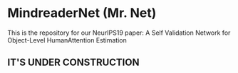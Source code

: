 # MindreaderNet (Mr. Net)
This is the repository for our NeurIPS19 paper:
A Self Validation Network for Object-Level HumanAttention Estimation

## IT'S UNDER CONSTRUCTION
